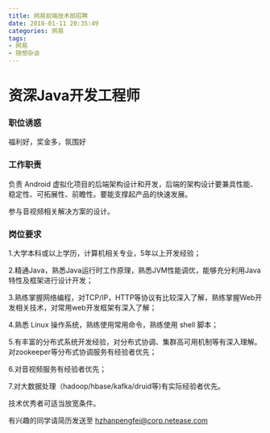 ```yaml
---
title: 网易前端技术部招聘
date: 2018-01-11 20:35:49
categories: 网易
tags:
- 网易
- 随想杂谈
---
```


# 资深Java开发工程师

### 职位诱惑

福利好，奖金多，氛围好

### 工作职责

负责 Android 虚拟化项目的后端架构设计和开发，后端的架构设计要兼具性能、稳定性、可拓展性、前瞻性。要能支撑起产品的快速发展。 

参与音视频相关解决方案的设计。

### 岗位要求

1.大学本科或以上学历，计算机相关专业，5年以上开发经验； 

2.精通Java，熟悉Java运行时工作原理，熟悉JVM性能调优，能够充分利用Java特性及框架进行设计开发；

3.熟练掌握网络编程，对TCP/IP，HTTP等协议有比较深入了解，熟练掌握Web开发相关技术，对常用web开发框架有深入了解；

4.熟悉 Linux 操作系统，熟练使用常用命令，熟练使用 shell 脚本；

5.有丰富的分布式系统开发经验，对分布式协调、集群高可用机制等有深入理解。对zookeeper等分布式协调服务有经验者优先；

6.对音视频服务有经验者优先；

7.对大数据处理（hadoop/hbase/kafka/druid等)有实际经验者优先。

技术优秀者可适当放宽条件。

有兴趣的同学请简历发送至 hzhanpengfei@corp.netease.com

